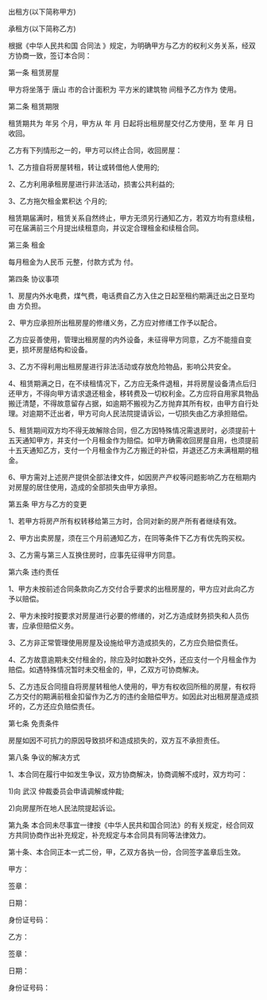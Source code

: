 
 


出租方(以下简称甲方)


承租方(以下简称乙方)


根据《中华人民共和国
合同法
》规定，为明确甲方与乙方的权利义务关系，经双方协商一致，签订本合同：


第一条 租赁房屋


甲方将坐落于
唐山
市的合计面积为 平方米的建筑物 间租予乙方作为 使用。


第二条 租赁期限


租赁期共为 年另 个月，甲方从 年 月 日起将出租房屋交付乙方使用，至 年 月 日收回。


乙方有下列情形之一的，甲方可以终止合同，收回房屋：


1、乙方擅自将房屋转租，转让或转借他人使用的;


2、乙方利用承租房屋进行非法活动，损害公共利益的;


3、乙方拖欠租金累积达 个月的;


租赁期届满时，租赁关系自然终止，甲方无须另行通知乙方，若双方均有意续租，可在届满前三个月提出续租意向，并议定合理租金和续租合同。


第三条 租金


每月租金为人民币 元整，付款方式为 付。


第四条 协议事项


1、房屋内外水电费，煤气费，电话费自乙方入住之日起至租约期满迁出之日至均由 方负担。


2、甲方应承担所出租房屋的修缮义务，乙方应对修缮工作予以配合。


乙方应妥善使用，管理出租房屋的内外设备，未征得甲方同意，乙方不能擅自变更，损坏房屋结构和设备。


3、乙方不得利用出租房屋进行非法活动或存放危险物品，影响公共安全。


4、租赁期满之日，在不续租情况下，乙方应无条件退租，并将房屋设备清点后归还甲方，不得向甲方请求退还租金，移转费及一切权利金。乙方应将自用家具物品搬迁清楚，不得故意留存占据，如逾期不搬视为乙方抛弃其所有权，由甲方自行处理。对逾期不迁出者，甲方可向人民法院提请诉讼，一切损失由乙方承担赔偿。


5、租赁期间双方均不得无故解除合同，但乙方因特殊情况需退房时，必须提前十五天通知甲方，并支付一个月租金作为赔偿。如甲方确需收回房屋自用，也须提前十五天通知乙方，支付一个月租金作为乙方搬迁的补偿，并退还乙方未满租期的租金。


6、甲方需对上述房产提供全部法律文件，如因房产产权等问题影响乙方在租期内对房屋的居住使用，造成的全部损失由甲方承担。


第五条 甲方与乙方的变更


1、若甲方将房产所有权转移给第三方时，合同对新的房产所有者继续有效。


2、甲方出卖房屋，须在三个月前通知乙方，在同等条件下乙方有优先购买权。


3、乙方需与第三人互换住房时，应事先征得甲方同意。


第六条 违约责任


1、甲方未按前述合同条款向乙方交付合乎要求的出租房屋的，甲方应对此向乙方予以赔偿。


2、甲方未按时按要求对房屋进行必要的修缮的，对乙方造成财务损失和人员伤害，应承但赔偿义务。


3、乙方非正常管理使用房屋及设施给甲方造成损失的，乙方应负赔偿责任。


4、乙方故意逾期未交付租金的，除应及时如数补交外，还应支付一个月租金作为赔偿。如遇特殊情况暂时未交租金的，甲，乙双方可协商解决。


5、乙方违反合同擅自将房屋转租他人使用的，甲方有权收回所租的房屋，有权将乙方交付的期满前租金扣留作为乙方的违约金赔偿甲方。如因此对出租房屋造成损坏的，乙方还应负赔偿责任。


第七条 免责条件


房屋如因不可抗力的原因导致损坏和造成损失的，双方互不承担责任。


第八条 争议的解决方式


1、本合同在履行中如发生争议，双方协商解决，协商调解不成时，双方均可：


1)向
武汉
仲裁委员会申请调解或仲裁;


2)向房屋所在地人民法院提起诉讼。


第九条 本合同未尽事宜一律按《中华人民共和国合同法》的有关规定，经合同双方共同协商作出补充规定，补充规定与本合同具有同等法律效力。


第十条、本合同正本一式二份，甲，乙双方各执一份，合同签字盖章后生效。


甲方：


签章：


日期：


身份证号码：


乙方：


签章：


日期：


身份证号码：
 


 

 
 
 
 
 
  


  
 

  


  


  
 
 
 
 

